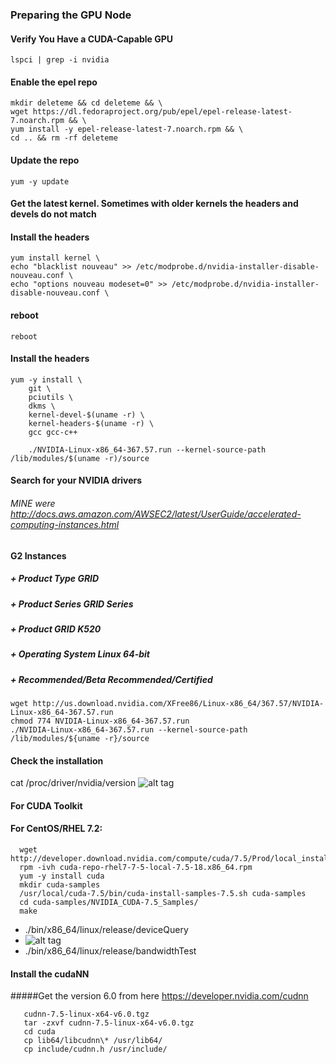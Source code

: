 ### Preparing the GPU Node
#### Verify You Have a CUDA-Capable GPU
```Shell
lspci | grep -i nvidia
 ```

#### Enable the epel repo
```Shell
mkdir deleteme && cd deleteme && \
wget https://dl.fedoraproject.org/pub/epel/epel-release-latest-7.noarch.rpm && \
yum install -y epel-release-latest-7.noarch.rpm && \
cd .. && rm -rf deleteme
 ```

#### Update the repo
```Shell
yum -y update
 ```

#### Get the latest kernel. Sometimes with older kernels the headers and devels do not match
#### Install the headers
```Shell
yum install kernel \
echo "blacklist nouveau" >> /etc/modprobe.d/nvidia-installer-disable-nouveau.conf \
echo "options nouveau modeset=0" >> /etc/modprobe.d/nvidia-installer-disable-nouveau.conf \
 ```

#### reboot
```Shell
reboot 
 ```

#### Install the headers
```Shell
yum -y install \
    git \
    pciutils \
    dkms \
    kernel-devel-$(uname -r) \
    kernel-headers-$(uname -r) \
    gcc gcc-c++
    
    ./NVIDIA-Linux-x86_64-367.57.run --kernel-source-path /lib/modules/$(uname -r)/source
 ```


#### Search for your NVIDIA drivers
###### MINE were http://docs.aws.amazon.com/AWSEC2/latest/UserGuide/accelerated-computing-instances.html
#### G2 Instances
##### +  Product Type	GRID
##### +  Product Series	GRID Series
##### +  Product	GRID K520
##### +  Operating System	Linux 64-bit
##### +  Recommended/Beta	Recommended/Certified
```Shell
wget http://us.download.nvidia.com/XFree86/Linux-x86_64/367.57/NVIDIA-Linux-x86_64-367.57.run
chmod 774 NVIDIA-Linux-x86_64-367.57.run
./NVIDIA-Linux-x86_64-367.57.run --kernel-source-path /lib/modules/${uname -r}/source
 ```

#### Check the installation
cat /proc/driver/nvidia/version
![alt tag](https://github.com/WhiteFangBuck/CDSW-DL/blob/master/scripts/caffe-install/images/pic5.png)

#### For CUDA Toolkit
#### For CentOS/RHEL 7.2:
```Shell
  wget http://developer.download.nvidia.com/compute/cuda/7.5/Prod/local_installers/cuda_7.5.18_linux.run 
  rpm -ivh cuda-repo-rhel7-7-5-local-7.5-18.x86_64.rpm 
  yum -y install cuda 
  mkdir cuda-samples 
  /usr/local/cuda-7.5/bin/cuda-install-samples-7.5.sh cuda-samples 
  cd cuda-samples/NVIDIA_CUDA-7.5_Samples/ 
  make 
```
+   ./bin/x86_64/linux/release/deviceQuery 
+   ![alt tag](https://github.com/WhiteFangBuck/CDSW-DL/blob/master/scripts/caffe-install/images/pic7.png)
+   ./bin/x86_64/linux/release/bandwidthTest 

#### Install the cudaNN
#####Get the version 6.0 from here
https://developer.nvidia.com/cudnn
```Shell
   cudnn-7.5-linux-x64-v6.0.tgz
   tar -zxvf cudnn-7.5-linux-x64-v6.0.tgz
   cd cuda
   cp lib64/libcudnn\* /usr/lib64/
   cp include/cudnn.h /usr/include/
```



